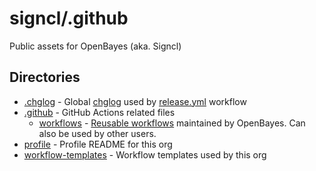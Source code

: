 # signcl/.github

Public assets for OpenBayes (aka. Signcl)

## Directories

- [.chglog](.chglog) - Global [chglog](https://github.com/git-chglog/git-chglog) used by [release.yml](.github/workflows/release.yml) workflow
- [.github](.github) - GitHub Actions related files
  - [workflows](.github/workflows) - [Reusable workflows](https://docs.github.com/en/actions/learn-github-actions/reusing-workflows) maintained by OpenBayes. Can also be used by other users.
- [profile](profile) - Profile README for this org
- [workflow-templates](workflow-templates) - Workflow templates used by this org
